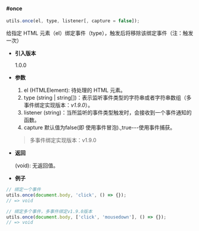 #### #once

```javascript
utils.once(el, type, listener[, capture = false]);
```

给指定 HTML 元素（el）绑定事件（type），触发后将移除该绑定事件（注：触发一次）

- **引入版本**

    1.0.0

- **参数**

    1. el (HTMLElement): 待处理的 HTML 元素。
    2. type (string | string[])：表示监听事件类型的字符串或者字符串数组（多事件绑定实现版本：*v1.9.0*）。
    3. listener (string)：当所监听的事件类型触发时，会接收到一个事件通知的函数。
    4. capture 默认值为false(即 使用事件冒泡).,true---使用事件捕获。

    > 多事件绑定实现版本：v1.9.0

- **返回**

    (void): 无返回值。

- **例子**

```javascript
// 绑定一个事件
utils.once(document.body, 'click', () => {});
// => void

// 绑定多个事件，多事件绑定v1.9.0版本
utils.once(document.body, ['click', 'mousedown'], () => {});
// => void
```
